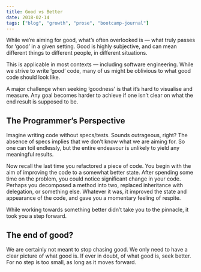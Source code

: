 ```yaml
---
title: Good vs Better
date: 2018-02-14
tags: ["blog", "growth", "prose", "bootcamp-journal"]
---
```


While we’re aiming for good, what’s often overlooked is — what truly passes for ‘good’ in a given setting. Good is highly subjective, and can mean different things to different people, in different situations.

This is applicable in most contexts — including software engineering. While we strive to write ‘good’ code, many of us might be oblivious to what good code should look like.

A major challenge when seeking ‘goodness’ is that it’s hard to visualise and measure. Any goal becomes harder to achieve if one isn’t clear on what the end result is supposed to be.

## The Programmer’s Perspective

Imagine writing code without specs/tests. Sounds outrageous, right? The absence of specs implies that we don’t know what we are aiming for. So one can toil endlessly, but the entire endeavour is unlikely to yield any meaningful results.

Now recall the last time you refactored a piece of code. You begin with the aim of improving the code to a somewhat better state. After spending some time on the problem, you could notice significant change in your code. Perhaps you decomposed a method into two, replaced inheritance with delegation, or something else. Whatever it was, it improved the state and appearance of the code, and gave you a momentary feeling of respite.

While working towards something better didn’t take you to the pinnacle, it took you a step forward.

## The end of good?

We are certainly not meant to stop chasing good. We only need to have a clear picture of what good is. If ever in doubt, of what good is, seek better. For no step is too small, as long as it moves forward.
